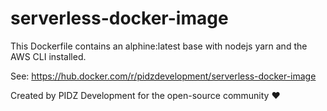 # serverless-docker-image

This Dockerfile contains an alphine:latest base with nodejs yarn and the AWS CLI installed.

See: https://hub.docker.com/r/pidzdevelopment/serverless-docker-image

Created by PIDZ Development for the open-source community :heart:
